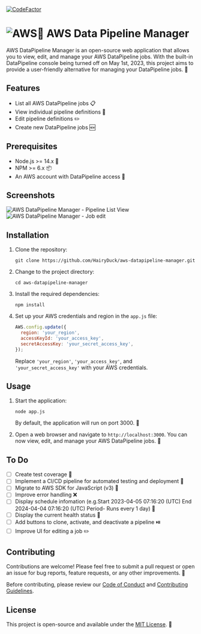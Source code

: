 
[![CodeFactor](https://www.codefactor.io/repository/github/hairyduck/aws-datapipeline-manager/badge)](https://www.codefactor.io/repository/github/hairyduck/aws-datapipeline-manager)
# ![AWS](https://img.shields.io/badge/AWS-%23FF9900.svg?style=for-the-badge&logo=amazon-aws&logoColor=white)🚀 AWS Data Pipeline Manager

AWS DataPipeline Manager is an open-source web application that allows you to view, edit, and manage your AWS DataPipeline jobs. With the built-in DataPipeline console being turned off on May 1st, 2023, this project aims to provide a user-friendly alternative for managing your DataPipeline jobs. 📅

## Features

- List all AWS DataPipeline jobs 📋
- View individual pipeline definitions 👀
- Edit pipeline definitions ✏️
- Create new DataPipeline jobs 🆕

## Prerequisites

- Node.js >= 14.x 🚀
- NPM >= 6.x 📦
- An AWS account with DataPipeline access 🔑


## Screenshots
![AWS DataPipeline Manager - Pipeline List View](https://i.imgur.com/5C02eLY.png)
![AWS DataPipeline Manager - Job edit](https://i.imgur.com/ZUe2fHt.png)
## Installation

1. Clone the repository:

   ```
   git clone https://github.com/HairyDuck/aws-datapipeline-manager.git
   ```

2. Change to the project directory:

   ```
   cd aws-datapipeline-manager
   ```

3. Install the required dependencies:

   ```
   npm install
   ```

4. Set up your AWS credentials and region in the `app.js` file:

   ```javascript
   AWS.config.update({
     region: 'your_region',
     accessKeyId: 'your_access_key',
     secretAccessKey: 'your_secret_access_key',
   });
   ```

   Replace `'your_region'`, `'your_access_key'`, and `'your_secret_access_key'` with your AWS credentials.

## Usage

1. Start the application:

   ```
   node app.js
   ```

   By default, the application will run on port 3000. 🚀

2. Open a web browser and navigate to `http://localhost:3000`. You can now view, edit, and manage your AWS DataPipeline jobs. 🎉

## To Do
- [ ] Create test coverage 🧪
- [ ] Implement a CI/CD pipeline for automated testing and deployment 🔁
- [ ] Migrate to AWS SDK for JavaScript (v3) 🔄
- [ ] Improve error handling ❌
- [ ] Display schedule infomation (e.g.Start 2023-04-05 07:16:20 (UTC) End 2024-04-04 07:16:20 (UTC) Period- Runs every 1 day) 📆
- [ ] Display the current health status 💊
- [ ] Add buttons to clone, activate, and deactivate a pipeline ⏯️
- [ ] Improve UI for editing a job ✏️

## Contributing

Contributions are welcome! Please feel free to submit a pull request or open an issue for bug reports, feature requests, or any other improvements. 💪

Before contributing, please review our [Code of Conduct](CODE_OF_CONDUCT.md) and [Contributing Guidelines](CONTRIBUTING.md).

## License

This project is open-source and available under the [MIT License](LICENSE). 📝
